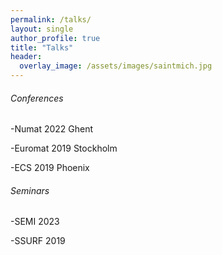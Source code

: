 ```yaml
---
permalink: /talks/
layout: single
author_profile: true
title: "Talks"
header:
  overlay_image: /assets/images/saintmich.jpg
---
```

###### Conferences

-Numat 2022 Ghent

-Euromat 2019 Stockholm

-ECS 2019 Phoenix

###### Seminars

-SEMI 2023

-SSURF 2019
